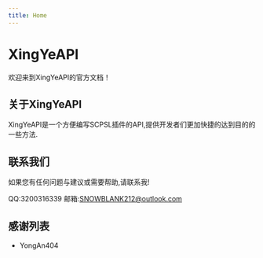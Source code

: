 ```yaml
---
title: Home
---
```


# XingYeAPI

欢迎来到XingYeAPI的官方文档！

## 关于XingYeAPI
XingYeAPI是一个方便编写SCPSL插件的API,提供开发者们更加快捷的达到目的的一些方法.

## 联系我们
如果您有任何问题与建议或需要帮助,请联系我!

QQ:3200316339 邮箱:SNOWBLANK212@outlook.com

## 感谢列表
* YongAn404
